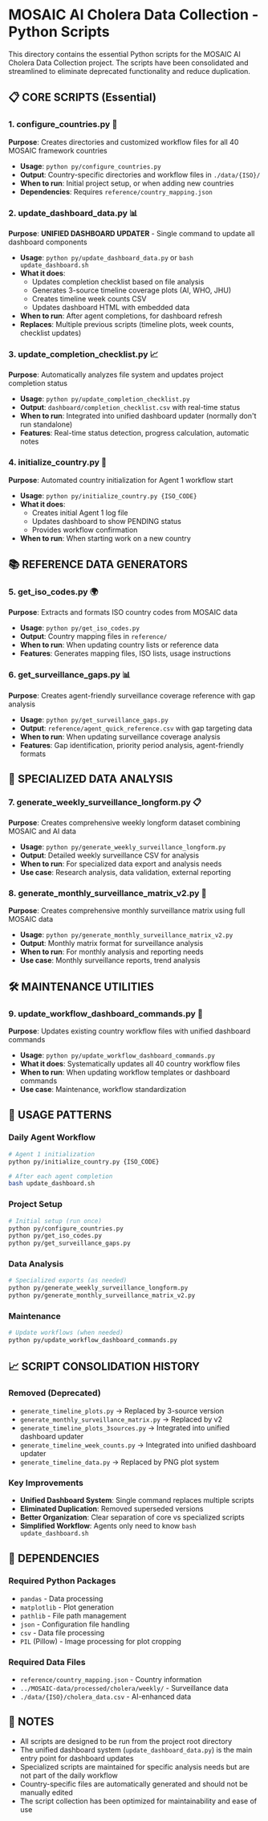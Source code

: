 # MOSAIC AI Cholera Data Collection - Python Scripts

This directory contains the essential Python scripts for the MOSAIC AI Cholera Data Collection project. The scripts have been consolidated and streamlined to eliminate deprecated functionality and reduce duplication.

## 📋 **CORE SCRIPTS (Essential)**

### **1. configure_countries.py** 🔧
**Purpose**: Creates directories and customized workflow files for all 40 MOSAIC framework countries
- **Usage**: `python py/configure_countries.py`
- **Output**: Country-specific directories and workflow files in `./data/{ISO}/`
- **When to run**: Initial project setup, or when adding new countries
- **Dependencies**: Requires `reference/country_mapping.json`

### **2. update_dashboard_data.py** 📊
**Purpose**: **UNIFIED DASHBOARD UPDATER** - Single command to update all dashboard components
- **Usage**: `python py/update_dashboard_data.py` or `bash update_dashboard.sh`
- **What it does**:
  - Updates completion checklist based on file analysis
  - Generates 3-source timeline coverage plots (AI, WHO, JHU)
  - Creates timeline week counts CSV
  - Updates dashboard HTML with embedded data
- **When to run**: After agent completions, for dashboard refresh
- **Replaces**: Multiple previous scripts (timeline plots, week counts, checklist updates)

### **3. update_completion_checklist.py** 📈
**Purpose**: Automatically analyzes file system and updates project completion status
- **Usage**: `python py/update_completion_checklist.py`
- **Output**: `dashboard/completion_checklist.csv` with real-time status
- **When to run**: Integrated into unified dashboard updater (normally don't run standalone)
- **Features**: Real-time status detection, progress calculation, automatic notes

### **4. initialize_country.py** 🚀
**Purpose**: Automated country initialization for Agent 1 workflow start
- **Usage**: `python py/initialize_country.py {ISO_CODE}`
- **What it does**:
  - Creates initial Agent 1 log file
  - Updates dashboard to show PENDING status
  - Provides workflow confirmation
- **When to run**: When starting work on a new country

## 📚 **REFERENCE DATA GENERATORS**

### **5. get_iso_codes.py** 🌍
**Purpose**: Extracts and formats ISO country codes from MOSAIC data
- **Usage**: `python py/get_iso_codes.py`
- **Output**: Country mapping files in `reference/`
- **When to run**: When updating country lists or reference data
- **Features**: Generates mapping files, ISO lists, usage instructions

### **6. get_surveillance_gaps.py** 📊
**Purpose**: Creates agent-friendly surveillance coverage reference with gap analysis
- **Usage**: `python py/get_surveillance_gaps.py`
- **Output**: `reference/agent_quick_reference.csv` with gap targeting data
- **When to run**: When updating surveillance coverage analysis
- **Features**: Gap identification, priority period analysis, agent-friendly formats

## 🔬 **SPECIALIZED DATA ANALYSIS**

### **7. generate_weekly_surveillance_longform.py** 📋
**Purpose**: Creates comprehensive weekly longform dataset combining MOSAIC and AI data
- **Usage**: `python py/generate_weekly_surveillance_longform.py`
- **Output**: Detailed weekly surveillance CSV for analysis
- **When to run**: For specialized data export and analysis needs
- **Use case**: Research analysis, data validation, external reporting

### **8. generate_monthly_surveillance_matrix_v2.py** 📅
**Purpose**: Creates comprehensive monthly surveillance matrix using full MOSAIC data
- **Usage**: `python py/generate_monthly_surveillance_matrix_v2.py`
- **Output**: Monthly matrix format for surveillance analysis
- **When to run**: For monthly analysis and reporting needs
- **Use case**: Monthly surveillance reports, trend analysis

## 🛠️ **MAINTENANCE UTILITIES**

### **9. update_workflow_dashboard_commands.py** 🔄
**Purpose**: Updates existing country workflow files with unified dashboard commands
- **Usage**: `python py/update_workflow_dashboard_commands.py`
- **What it does**: Systematically updates all 40 country workflow files
- **When to run**: When updating workflow templates or dashboard commands
- **Use case**: Maintenance, workflow standardization

## 🎯 **USAGE PATTERNS**

### **Daily Agent Workflow**
```bash
# Agent 1 initialization
python py/initialize_country.py {ISO_CODE}

# After each agent completion
bash update_dashboard.sh
```

### **Project Setup**
```bash
# Initial setup (run once)
python py/configure_countries.py
python py/get_iso_codes.py
python py/get_surveillance_gaps.py
```

### **Data Analysis**
```bash
# Specialized exports (as needed)
python py/generate_weekly_surveillance_longform.py
python py/generate_monthly_surveillance_matrix_v2.py
```

### **Maintenance**
```bash
# Update workflows (when needed)
python py/update_workflow_dashboard_commands.py
```

## 📈 **SCRIPT CONSOLIDATION HISTORY**

### **Removed (Deprecated)**
- `generate_timeline_plots.py` → Replaced by 3-source version
- `generate_monthly_surveillance_matrix.py` → Replaced by v2
- `generate_timeline_plots_3sources.py` → Integrated into unified dashboard updater
- `generate_timeline_week_counts.py` → Integrated into unified dashboard updater
- `generate_timeline_data.py` → Replaced by PNG plot system

### **Key Improvements**
- **Unified Dashboard System**: Single command replaces multiple scripts
- **Eliminated Duplication**: Removed superseded versions
- **Better Organization**: Clear separation of core vs specialized scripts
- **Simplified Workflow**: Agents only need to know `bash update_dashboard.sh`

## 🔧 **DEPENDENCIES**

### **Required Python Packages**
- `pandas` - Data processing
- `matplotlib` - Plot generation
- `pathlib` - File path management
- `json` - Configuration file handling
- `csv` - Data file processing
- `PIL` (Pillow) - Image processing for plot cropping

### **Required Data Files**
- `reference/country_mapping.json` - Country information
- `../MOSAIC-data/processed/cholera/weekly/` - Surveillance data
- `./data/{ISO}/cholera_data.csv` - AI-enhanced data

## 📝 **NOTES**

- All scripts are designed to be run from the project root directory
- The unified dashboard system (`update_dashboard_data.py`) is the main entry point for dashboard updates
- Specialized scripts are maintained for specific analysis needs but are not part of the daily workflow
- Country-specific files are automatically generated and should not be manually edited
- The script collection has been optimized for maintainability and ease of use